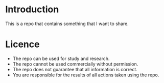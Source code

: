 # Introduction
This is a repo that contains something that I want to share. 

# Licence
- The repo can be used for study and research. 
- The repo cannot be used commercially without permission.
- The repo does not guarantee that all information is correct.
- You are responsible for the results of all actions taken using the repo.
